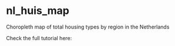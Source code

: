 # nl_huis_map
Choropleth map of total housing types by region in the Netherlands

Check the full tutorial here: 
